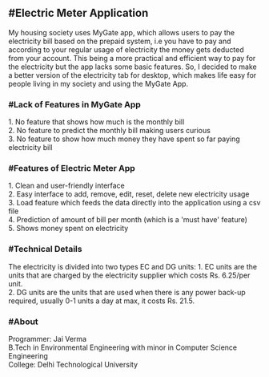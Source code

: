 <h2>#Electric Meter Application</h2>
My housing society uses MyGate app, which allows users to pay the electricity bill based on the prepaid system, i.e you have to pay and according to your regular usage of electricity the money gets deducted from your account. This being a more practical and efficient way to pay for the electricity but the app lacks some basic features. So, I decided to make a better version of the electricity tab for desktop, which makes life easy for people living in my society and using the MyGate App. 

<h3>#Lack of Features in MyGate App</h3> 
1. No feature that shows how much is the monthly bill <br>
2. No feature to predict the monthly bill making users curious <br>
3. No feature to show how much money they have spent so far paying electricity bill <br> 

<h3>#Features of Electric Meter App</h3>
1. Clean and user-friendly interface <br>
2. Easy interface to add, remove, edit, reset, delete new electricity usage <br>
3. Load feature which feeds the data directly into the application using a csv file <br>
4. Prediction of amount of bill per month (which is a 'must have' feature) <br>
5. Shows money spent on electricity <br>

<h3>#Technical Details</h3> 
The electricity is divided into two types EC and DG units:
1. EC units are the units that are charged by the electricity supplier which costs Rs. 6.25/per unit.  <br>
2. DG units are the units that are used when there is any power back-up required, usually 0-1 units a day at max, it costs Rs. 21.5. <br>

<h3>#About</h3> 
Programmer: Jai Verma <br>
B.Tech in Environmental Engineering with minor in Computer Science Engineering <br>
College: Delhi Technological University <br>
